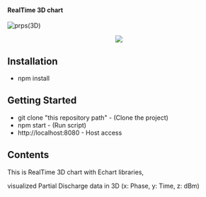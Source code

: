#### RealTime 3D chart

![prps(3D)](https://user-images.githubusercontent.com/41278558/92563563-b996f500-f2b2-11ea-98c5-e2f1ef822728.gif)

<p align="center">
  <a href="https://en.wikipedia.org/wiki/MIT_License"><img src="https://img.shields.io/npm/l/react-design-editor?style=flat-square"></a>
</p>

## Installation

-   npm install

## Getting Started

-   git clone "this repository path" - (Clone the project)
-   npm start - (Run script)
-   http://localhost:8080 - Host access

## Contents

This is RealTime 3D chart with Echart libraries,

visualized Partial Discharge data in 3D (x: Phase, y: Time, z: dBm)
